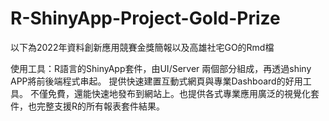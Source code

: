 # R-ShinyApp-Project-Gold-Prize

以下為2022年資料創新應用競賽金獎簡報以及高雄社宅GO的Rmd檔

使用工具：R語言的ShinyApp套件，由UI/Server 兩個部分組成，再透過shiny APP將前後端程式串起。
提供快速建置互動式網頁與專業Dashboard的好用工具。
不僅免費，還能快速地發布到網站上。也提供各式專業應用廣泛的視覺化套件，也完整支援R的所有報表套件結果。
